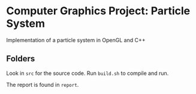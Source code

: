 # Computer Graphics Project: Particle System
Implementation of a particle system in OpenGL and C++

## Folders

Look in `src` for the source code. Run `build.sh` to compile and run.

The report is found in `report`.
